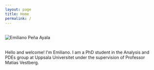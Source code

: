 ```yaml
---
layout: page
title: Home
permalink: /
---
```


<div class="content-wrapper">
  <div class="avatar-container" style="text-align: left; margin: 2rem 0;">
    <img src="/assets/profile.jpeg" 
       alt="Emiliano Peña Ayala" 
       class="avatar">
  </div>
</div>


Hello and welcome! I'm Emiliano. I am a PhD student in the Analysis and PDEs group at Uppsala Universitet under the supervision of Professor Matias Vestberg.
